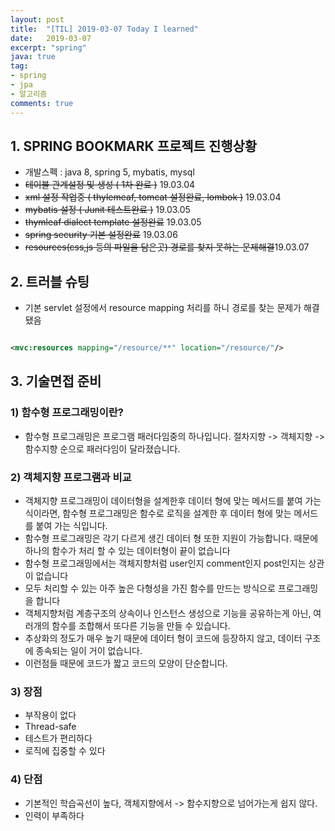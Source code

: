 ```yaml
---
layout: post
title:  "[TIL] 2019-03-07 Today I learned"
date:   2019-03-07
excerpt: "spring"
java: true
tag:
- spring
- jpa
- 알고리즘
comments: true
---
```


## 1. SPRING BOOKMARK 프로젝트 진행상황

* 개발스펙 : java 8, spring 5, mybatis, mysql
* ~~테이블 관계설정 및 생성 ( 1차 완료 )~~ 19.03.04
* ~~xml 설정 작업중 ( thylemeaf, tomcat 설정완료, lombok )~~ 19.03.04
* ~~mybatis 설정 ( Junit 테스트완료 )~~ 19.03.05
* ~~thymleaf dialect template 설정완료~~ 19.03.05
* ~~spring security 기본 설정완료~~ 19.03.06
* ~~resources(css,js 등의 파일을 담은곳) 경로를 찾지 못하는 문제해결~~19.03.07

## 2. 트러블 슈팅

* 기본 servlet 설정에서 resource mapping 처리를 하니 경로를 찾는 문제가 해결됐음
 
```xml

<mvc:resources mapping="/resource/**" location="/resource/"/>

```

## 3. 기술면접 준비

### 1) 함수형 프로그래밍이란?

* 함수형 프로그래밍은 프로그램 패러다임중의 하나입니다. 절차지향 -> 객체지향 -> 함수지향 순으로 패러다임이 달라졌습니다.

### 2) 객체지향 프로그램과 비교

* 객체지향 프로그래밍이 데이터형을 설계한후 데이터 형에 맞는 메서드를 붙여 가는 식이라면, 함수형 프로그래밍은
  함수로 로직을 설계한 후 데이터 형에 맞는 메서드를 붙여 가는 식입니다.
* 함수형 프로그래밍은 각기 다르게 생긴 데이터 형 또한 지원이 가능합니다. 때문에 하나의 함수가 처리 할 수 있는           데이터형이 끝이 없습니다
* 함수형 프로그래밍에서는 객체지향처럼 user인지 comment인지 post인지는 상관이 없습니다
* 모두 처리할 수 있는 아주 높은 다형성을 가진 함수를 만드는 방식으로 프로그래밍을 합니다
* 객체지향처럼 계층구조의 상속이나 인스턴스 생성으로 기능을 공유하는게 아닌, 여러개의 함수를 조합해서 또다른
  기능을 만들 수 있습니다.
* 추상화의 정도가 매우 높기 때문에 데이터 형이 코드에 등장하지 않고, 데이터 구조에 종속되는 일이 거이 없습니다.
* 이런점들 때문에 코드가 짧고 코드의 모양이 단순합니다.

### 3) 장점

* 부작용이 없다
* Thread-safe
* 테스트가 편리하다
* 로직에 집중할 수 있다

### 4) 단점

* 기본적인 학습곡선이 높다, 객체지향에서 -> 함수지향으로 넘어가는게 쉽지 않다.
* 인력이 부족하다